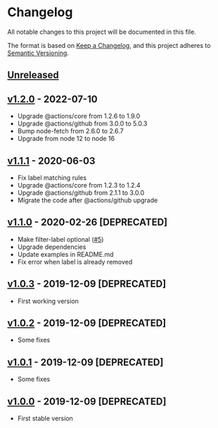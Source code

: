 # Changelog
All notable changes to this project will be documented in this file.

The format is based on [Keep a Changelog](https://keepachangelog.com/en/1.0.0/),
and this project adheres to [Semantic Versioning](https://semver.org/spec/v2.0.0.html).

## [Unreleased]

## [v1.2.0] - 2022-07-10

- Upgrade @actions/core from 1.2.6 to 1.9.0
- Upgrade @actions/github from 3.0.0 to 5.0.3
- Bump node-fetch from 2.6.0 to 2.6.7
- Upgrade from node 12 to node 16

## [v1.1.1] - 2020-06-03

- Fix label matching rules
- Upgrade @actions/core from 1.2.3 to 1.2.4
- Upgrade @actions/github from 2.1.1 to 3.0.0
- Migrate the code after @actions/github upgrade

## [v1.1.0] - 2020-02-26 [DEPRECATED]

- Make filter-label optional ([#5](https://github.com/sudo-bot/action-pull-request-merge/issues/5))
- Upgrade dependencies
- Update examples in README.md
- Fix error when label is already removed

## [v1.0.3] - 2019-12-09 [DEPRECATED]

- First working version

## [v1.0.2] - 2019-12-09 [DEPRECATED]

- Some fixes

## [v1.0.1] - 2019-12-09 [DEPRECATED]

- Some fixes

## [v1.0.0] - 2019-12-09 [DEPRECATED]

- First stable version

[Unreleased]: https://github.com/sudo-bot/action-pull-request-merge/compare/v1.2.0...HEAD
[v1.2.0]: https://github.com/sudo-bot/action-pull-request-merge/compare/v1.1.1...v1.2.0
[v1.1.1]: https://github.com/sudo-bot/action-pull-request-merge/compare/v1.1.0...v1.1.1
[v1.1.0]: https://github.com/sudo-bot/action-pull-request-merge/compare/v1.0.3...v1.1.0
[v1.0.3]: https://github.com/sudo-bot/action-pull-request-merge/compare/v1.0.2...v1.0.3
[v1.0.2]: https://github.com/sudo-bot/action-pull-request-merge/compare/v1.0.1...v1.0.2
[v1.0.1]: https://github.com/sudo-bot/action-pull-request-merge/compare/v1.0.0...v1.0.1
[v1.0.0]: https://github.com/sudo-bot/action-pull-request-merge/releases/tag/v1.0.0
